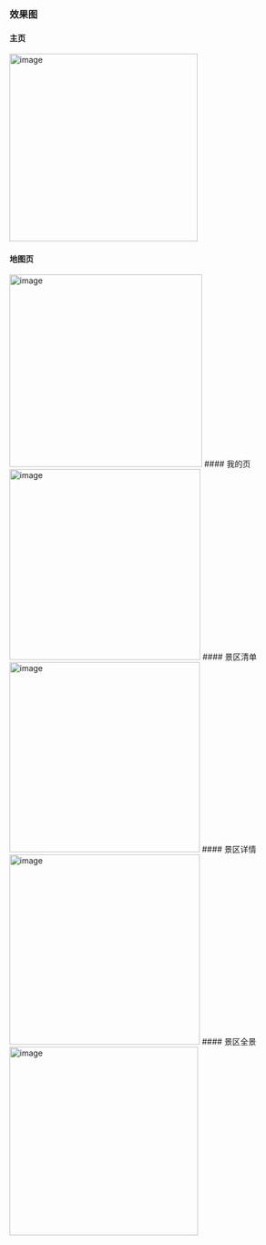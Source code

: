### 效果图
#### 主页
<img width="330" alt="image" src="https://github.com/lbobn/scenery-view/assets/120195473/7a69ae0b-e388-42af-aa91-89e7e29e749f">

#### 地图页
<img width="338" alt="image" src="https://github.com/lbobn/scenery-view/assets/120195473/ac39a435-ef84-4fe1-b47a-b45102d7416a">
#### 我的页
<img width="335" alt="image" src="https://github.com/lbobn/scenery-view/assets/120195473/fce827a6-04ce-4ffe-9c2e-547b8bf98b4d">
#### 景区清单
<img width="334" alt="image" src="https://github.com/lbobn/scenery-view/assets/120195473/85209cc3-7008-4ffb-a310-a3260694b3dd">
#### 景区详情
<img width="334" alt="image" src="https://github.com/lbobn/scenery-view/assets/120195473/ae92f094-41cb-43cc-8a71-a96cd6c18cf6">
#### 景区全景
<img width="331" alt="image" src="https://github.com/lbobn/scenery-view/assets/120195473/0b7a2047-26b5-4942-ba17-c3e705ef951e">




